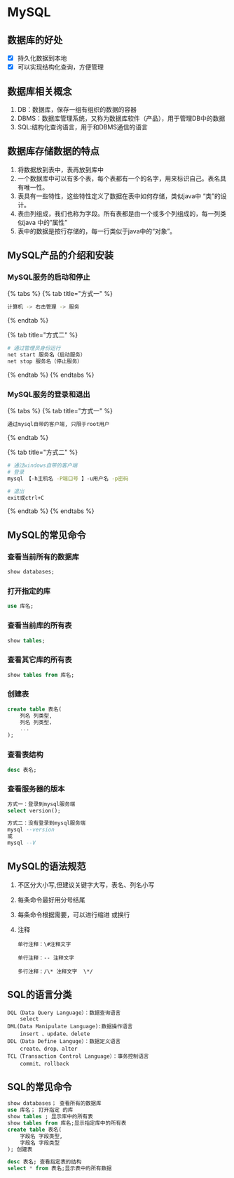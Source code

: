 # MySQL

## 数据库的好处

* [x] 持久化数据到本地 
* [x] 可以实现结构化查询，方便管理

## 数据库相关概念

1. DB：数据库，保存一组有组织的数据的容器 
2. DBMS：数据库管理系统，又称为数据库软件（产品），用于管理DB中的数据 
3. SQL:结构化查询语言，用于和DBMS通信的语言

## 数据库存储数据的特点

1. 将数据放到表中，表再放到库中 
2. 一个数据库中可以有多个表，每个表都有一个的名字，用来标识自己。表名具有唯一性。 
3. 表具有一些特性，这些特性定义了数据在表中如何存储，类似java中 “类”的设计。 
4. 表由列组成，我们也称为字段。所有表都是由一个或多个列组成的，每一列类似java 中的”属性” 
5. 表中的数据是按行存储的，每一行类似于java中的“对象”。

## MySQL产品的介绍和安装

### MySQL服务的启动和停止

{% tabs %}
{% tab title="方式一" %}
```bash
计算机 -> 右击管理 -> 服务
```
{% endtab %}

{% tab title="方式二" %}
```bash
# 通过管理员身份运行
net start 服务名（启动服务）
net stop 服务名（停止服务）
```
{% endtab %}
{% endtabs %}

### MySQL服务的登录和退出

{% tabs %}
{% tab title="方式一" %}
```bash
通过mysql自带的客户端, 只限于root用户
```
{% endtab %}

{% tab title="方式二" %}
```bash
# 通过windows自带的客户端
# 登录
mysql 【-h主机名 -P端口号 】-u用户名 -p密码

# 退出
exit或ctrl+C
```
{% endtab %}
{% endtabs %}

## MySQL的常见命令

### 查看当前所有的数据库

```sql
show databases;
```

### 打开指定的库

```sql
use 库名;
```

### 查看当前库的所有表

```sql
show tables;
```

### 查看其它库的所有表

```sql
show tables from 库名;
```

### 创建表

```sql
create table 表名(
    列名 列类型,
    列名 列类型，
    ...
);
```

### 查看表结构

```sql
desc 表名;
```

### 查看服务器的版本

```sql
方式一：登录到mysql服务端
select version();

方式二：没有登录到mysql服务端
mysql --version
或
mysql --V
```

## MySQL的语法规范

1. 不区分大小写,但建议关键字大写，表名、列名小写
2. 每条命令最好用分号结尾
3. 每条命令根据需要，可以进行缩进 或换行
4. 注释

       单行注释：\#注释文字

       单行注释：-- 注释文字

       多行注释：/\* 注释文字  \*/

## SQL的语言分类

```text
DQL（Data Query Language）：数据查询语言
    select 
DML(Data Manipulate Language):数据操作语言
    insert 、update、delete
DDL（Data Define Languge）：数据定义语言
    create、drop、alter
TCL（Transaction Control Language）：事务控制语言
    commit、rollback
```

## SQL的常见命令

```sql
show databases； 查看所有的数据库
use 库名； 打开指定 的库
show tables ; 显示库中的所有表
show tables from 库名;显示指定库中的所有表
create table 表名(
    字段名 字段类型,    
    字段名 字段类型
); 创建表

desc 表名; 查看指定表的结构
select * from 表名;显示表中的所有数据
```

